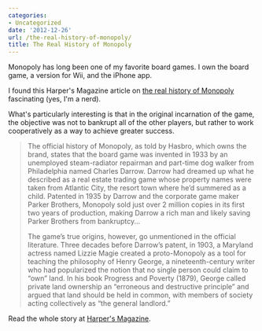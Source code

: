 ```yaml
---
categories:
- Uncategorized
date: '2012-12-26'
url: /the-real-history-of-monopoly/
title: The Real History of Monopoly
---
```


Monopoly has long been one of my favorite board games. I own the board game, a version for Wii, and the iPhone app.

I found this Harper's Magazine article on <a href="http://harpers.org/blog/2012/10/monopoly-is-theft/?single=1">the real history of Monopoly</a> fascinating (yes, I'm a nerd).

What's particularly interesting is that in the original incarnation of the game, the objective was not to bankrupt all of the other players, but rather to work cooperatively as a way to achieve greater success.

<blockquote>The official history of Monopoly, as told by Hasbro, which owns the brand, states that the board game was invented in 1933 by an unemployed steam-radiator repairman and part-time dog walker from Philadelphia named Charles Darrow. Darrow had dreamed up what he described as a real estate trading game whose property names were taken from Atlantic City, the resort town where he’d summered as a child. Patented in 1935 by Darrow and the corporate game maker Parker Brothers, Monopoly sold just over 2 million copies in its first two years of production, making Darrow a rich man and likely saving Parker Brothers from bankruptcy...

The game’s true origins, however, go unmentioned in the official literature. Three decades before Darrow’s patent, in 1903, a Maryland actress named Lizzie Magie created a proto-Monopoly as a tool for teaching the philosophy of Henry George, a nineteenth-century writer who had popularized the notion that no single person could claim to “own” land. In his book Progress and Poverty (1879), George called private land ownership an “erroneous and destructive principle” and argued that land should be held in common, with members of society acting collectively as “the general landlord.”</blockquote>

Read the whole story at <a href="http://harpers.org/blog/2012/10/monopoly-is-theft/?single=1">Harper's Magazine</a>.